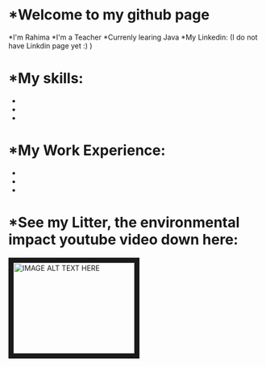 # *Welcome to my github page

*I'm Rahima
*I'm a Teacher
*Currenly learing Java
*My Linkedin:
(I do not have Linkdin page yet :) )

# *My skills:
*
*
*
# *My Work Experience:
*
*
*
<h1>*See my Litter, the environmental impact youtube video down here:</h1>

<a href="http://www.youtube.com/watch?feature=player_embedded&v=https://youtu.be/ydoAoIdu2i8
" target="_blank"><img src="http://img.youtube.com/vi/https://youtu.be/ydoAoIdu2i8/0.jpg" 
alt="IMAGE ALT TEXT HERE" width="240" height="180" border="10" /></a>


